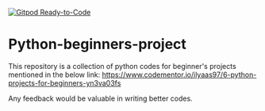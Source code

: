 [![Gitpod Ready-to-Code](https://img.shields.io/badge/Gitpod-Ready--to--Code-blue?logo=gitpod)](https://gitpod.io/#https://github.com/Anuja-F/Python-beginners-project) 

# Python-beginners-project
This repository is a collection of python codes for beginner's projects mentioned in the below link:
https://www.codementor.io/ilyaas97/6-python-projects-for-beginners-yn3va03fs 



Any feedback would be valuable in writing better codes.
